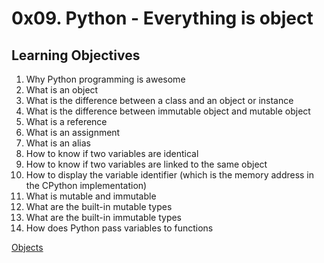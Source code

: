 # 0x09. Python - Everything is object

## Learning Objectives

1. Why Python programming is awesome
2. What is an object
3. What is the difference between a class and an object or instance
4. What is the difference between immutable object and mutable object
5. What is a reference
6. What is an assignment
7. What is an alias
8. How to know if two variables are identical
9. How to know if two variables are linked to the same object
10. How to display the variable identifier (which is the memory address in the CPython implementation)
11. What is mutable and immutable
12. What are the built-in mutable types
13. What are the built-in immutable types
14. How does Python pass variables to functions

[Objects](https://data-flair.training/blogs/wp-content/uploads/sites/2/2018/01/Python-Objects-01.jpg)
